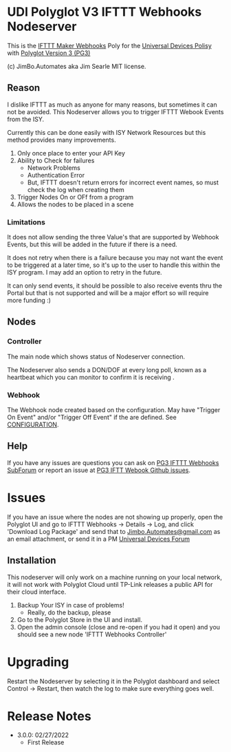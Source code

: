 
# UDI Polyglot V3 IFTTT Webhooks Nodeserver

This is the [IFTTT Maker Webhooks](https://ifttt.com/maker_webhooks) Poly for the [Universal Devices Polisy](https://www.universal-devices.com) with [Polyglot Version 3 (PG3)](https://github.com/UniversalDevicesInc/pg3)

(c) JimBo.Automates aka Jim Searle
MIT license.

## Reason

I dislike IFTTT as much as anyone for many reasons, but sometimes it can not be avoided.  This Nodeserver allows you to trigger IFTTT Webook Events from the ISY.

Currently this can be done easily with ISY Network Resources but this method provides many improvements.
1. Only once place to enter your API Key
1. Ability to Check for failures
    * Network Problems
    * Authentication Error
    * But, IFTTT doesn't return errors for incorrect event names, so must check the log when creating them
1. Trigger Nodes On or OFf from a program
1. Allows the nodes to be placed in a scene

### Limitations

It does not allow sending the three Value's that are supported by Webhook Events, but this will be added in the future if there is a need.

It does not retry when there is a failure because you may not want the event to be triggered at a later time, so it's up to the user to handle this within the ISY program.  I may add an option to retry in the future.

It can only send events, it should be possible to also receive events thru the Portal but that is not supported and will be a major effort so will require more funding :)

## Nodes

### Controller

The main node which shows status of Nodeserver connection.

The Nodeserver also sends a DON/DOF at every long poll, known as a heartbeat which you can monitor to confirm it is receiving .

### Webhook

The Webhook node created based on the configuration.  May have "Trigger On Event" and/or "Trigger Off Event" if the are defined.  See [CONFIGURATION](CONFIGURATION.md).

## Help

If you have any issues are questions you can ask on [PG3 IFTTT Webhooks SubForum](https://forum.universal-devices.com/forum/338-ifttt-webhooks/) or report an issue at [PG3 IFTT Webook Github issues](https://github.com/UniversalDevicesInc-PG3/udi-poly-IFTTT-Webhooks/issues).

# Issues

If you have an issue where the nodes are not showing up properly, open the Polyglot UI and go to IFTTT Webhooks -> Details -> Log, and click 'Download Log Package' and send that to Jimbo.Automates@gmail.com as an email attachment, or send it in a PM [Universal Devices Forum](https://forum.universal-devices.com/messenger)

## Installation

This nodeserver will only work on a machine running on your local network, it will not work with Polyglot Cloud until TP-Link releases a public API for their cloud interface.

1. Backup Your ISY in case of problems!
   * Really, do the backup, please
2. Go to the Polyglot Store in the UI and install.
3. Open the admin console (close and re-open if you had it open) and you should see a new node 'IFTTT Webhooks Controller'

# Upgrading

Restart the Nodeserver by selecting it in the Polyglot dashboard and select Control -> Restart, then watch the log to make sure everything goes well.

# Release Notes
- 3.0.0: 02/27/2022
  - First Release
